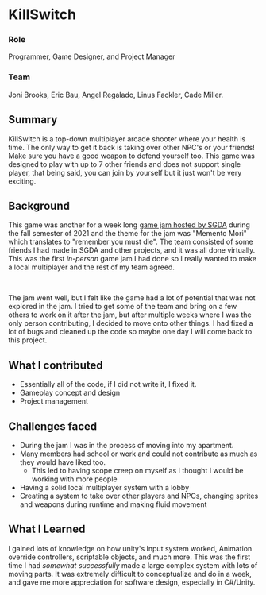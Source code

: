 # KillSwitch

### Role

Programmer, Game Designer, and Project Manager

### Team

Joni Brooks, Eric Bau, Angel Regalado, Linus Fackler, Cade Miller.

## Summary

KillSwitch is a top-down multiplayer arcade shooter where your health is time. The only way to get it back is taking over other NPC's or your friends! Make sure you have a good weapon to defend yourself too. This game was designed to play with up to 7 other friends and does not support single player, that being said, you can join by yourself but it just won't be very exciting.

## Background

This game was another for a week long [game jam hosted by SGDA](https://itch.io/jam/sgda-fall-2021-jam) during the fall semester of 2021 and the theme for the jam was "Memento Mori" which translates to "remember you must die". The team consisted of some friends I had made in SGDA and other projects, and it was all done virtually. This was the first _in-person_ game jam I had done so I really wanted to make a local multiplayer and the rest of my team agreed.

<br>

The jam went well, but I felt like the game had a lot of potential that was not explored in the jam. I tried to get some of the team and bring on a few others to work on it after the jam, but after multiple weeks where I was the only person contributing, I decided to move onto other things. I had fixed a lot of bugs and cleaned up the code so maybe one day I will come back to this project.

## What I contributed

-   Essentially all of the code, if I did not write it, I fixed it.
-   Gameplay concept and design
-   Project management

## Challenges faced

-   During the jam I was in the process of moving into my apartment.
-   Many members had school or work and could not contribute as much as they would have liked too.
    -   This led to having scope creep on myself as I thought I would be working with more people
-   Having a solid local multiplayer system with a lobby
-   Creating a system to take over other players and NPCs, changing sprites and weapons during runtime and making fluid movement

## What I Learned

I gained lots of knowledge on how unity's Input system worked, Animation override controllers, scriptable objects, and much more. This was the first time I had _somewhat successfully_ made a large complex system with lots of moving parts. It was extremely difficult to conceptualize and do in a week, and gave me more appreciation for software design, especially in C#/Unity.
